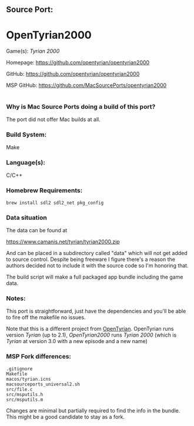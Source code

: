 ## Source Port:
# OpenTyrian2000

Game(s): *Tyrian 2000*

Homepage: https://github.com/opentyrian/opentyrian2000

GitHub: https://github.com/opentyrian/opentyrian2000

MSP GitHub: https://github.com/MacSourcePorts/opentyrian2000

#
### Why is Mac Source Ports doing a build of this port?
The port did not offer Mac builds at all.

### Build System: 
Make

### Language(s):
C/C++

### Homebrew Requirements:

```
brew install sdl2 sdl2_net pkg_config
```
### Data situation
The data can be found at

https://www.camanis.net/tyrian/tyrian2000.zip

And can be placed in a subdirectory called "data" which will not get added to source control. Despite being freeware I figure there's a reason the authors decided not to include it with the source code so I'm honoring that. 

The build script will make a full packaged app bundle including the game data.

### Notes:
This port is straightforward, just have the dependencies and you'll be able to fire off the makefile no issues.

Note that this is a different project from [OpenTyrian](OpenTyrian.md). OpenTyrian runs version *Tyrian* (up to 2.1), *OpenTyrian2000* runs *Tyrian 2000* (which is *Tyrian* at version 3.0 with a new episode and a new name)

### MSP Fork differences:
```
.gitignore
Makefile
macos/tyrian.icns
macsourceports_universal2.sh
src/file.c
src/msputils.h
src/msputils.m
```

Changes are minimal but partially required to find the info in the bundle. This might be a good candidate to stay as a fork.